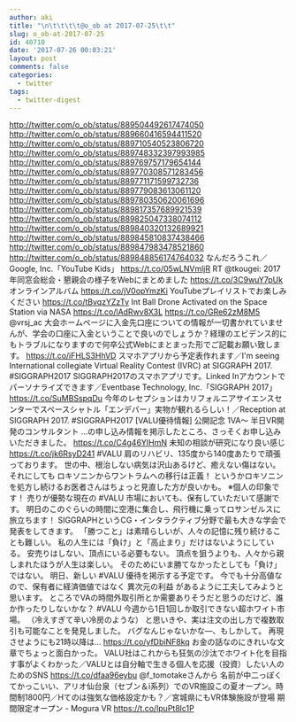 ```yaml
---
author: aki
title: "\n\t\t\t\t@o_ob at 2017-07-25\t\t"
slug: o_ob-at-2017-07-25
id: 40710
date: '2017-07-26 00:03:21'
layout: post
comments: false
categories:
  - twitter
tags:
  - twitter-digest
---
```


http://twitter.com/o_ob/status/889504492617474050 http://twitter.com/o_ob/status/889660416594411520 http://twitter.com/o_ob/status/889710540523806720 http://twitter.com/o_ob/status/889748332397993985 http://twitter.com/o_ob/status/889769757179654144 http://twitter.com/o_ob/status/889770308571283456 http://twitter.com/o_ob/status/889771171599732736 http://twitter.com/o_ob/status/889779083613061120 http://twitter.com/o_ob/status/889780350620061696 http://twitter.com/o_ob/status/889817357689921539 http://twitter.com/o_ob/status/889825047338074112 http://twitter.com/o_ob/status/889840320132689921 http://twitter.com/o_ob/status/889845810837438466 http://twitter.com/o_ob/status/889847983478521860 http://twitter.com/o_ob/status/889848856174764032 なんだろうこれ／Google, Inc.「YouTube Kids」 https://t.co/05wLNVmljR RT @tkougei: 2017年同窓会総会・懇親会の様子をWebにまとめました https://t.co/3C9wuY7pUk オンラインアルバム https://t.co/jV0opYmzKi YouTubeプレイリストでお楽しみください https://t.co/tBvqzYZzTv Int Ball Drone Activated on the Space Station via NASA https://t.co/lAdRwv8X3L https://t.co/GRe62zM8M5 @vrsj_ac 大会ホームページに入金先口座についての情報が一切書かれていませんが、学会の口座に入金ということで良いのでしょうか？経理のエビデンス的にもトラブルになりますので何卒公式Webにまとまった形でご記載お願い致します。 https://t.co/iFHLS3HhVD スマホアプリから予定表作れます／I'm seeing International collegiate Virtual Reality Contest (IVRC) at SIGGRAPH 2017\. #SIGGRAPH2017 SIGGRAPH2017のスマホアプリです。Linked Inアカウントでパーソナライズできます／Eventbase Technology, Inc.「SIGGRAPH 2017」 https://t.co/SuMBSspqDu 今年のレセプションはカリフォルニアサイエンスセンターでスペースシャトル「エンデバー」実物が観れるらしい！／Reception at SIGGRAPH 2017\. #SIGGRAPH2017 [VALU優待情報] 公開記念 1VA～ 半日VR開発のコンサルタント …の申し込み情報を掲示したところ、さっそくお申し込みいただきました。 https://t.co/C4g46YIHmN 未知の相談が研究になり良い感じ https://t.co/jk6RsyD241 #VALU 肩のリハビリ、135度から140度あたりで頑張っております。 世の中、根治しない病気は沢山あるけど、癒えない傷はない。 それにしても ロキソニンからワントラムへの移行は正義！ というかロキソニンを処方し続けるお医者さんはちょっと見直した方が良いかも。 ※個人の印象です！ 売りが優勢な現在の #VALU 市場においても、保有していただいて感謝です。 明日のこのぐらいの時間に空港に集合し、飛行機に乗ってロサンゼルスに旅立ちます！ SIGGRAPHというCG・インタラクティブ分野で最も大きな学会で発表をしてきます。 「勝つこと」は素晴らしいが、人々の記憶に残り続けることも難しい。 私の人生には「負け」と「高止まり」だけはないようにしている。 安売りはしない、頂点にいる必要もない。 頂点を狙うよりも、人々から親しまれたほうが人生は楽しい。 そのためにいま勝てなかったとしても「負け」ではない。 明日、新しい #VALU 優待を掲示する予定です。 今でも十分高値なので、保有者に経済価値ではなく 異次元の利益 があるように工夫してみようと思います。 ところでVAの時間外取引所とか需要ありそうだと思うのだけど、誰か作ったりしないかな？ #VALU 今週から1日1回しか取引できない超ホワイト市場。 （冷えすぎて辛い冷房のような） と思いきや、実は注文の出し方で複数取引も可能なことを発見しました。 バグなんじゃないかな―、もしかして。 再現させようにも21時以降は… https://t.co/yfDbiNF8kq お金の話なのにきれいな文章でちょっと面白かった。 VALU社はこれからも狂気の沙汰でホワイト化を目指す事がよくわかった／VALUとは自分軸で生きる個人を応援（投資）したい人のためのSNS https://t.co/dfaa96eybu @f_tomotakeさんから 名前が中二っぽくてかっこいい、アリオ仙台泉（セブン＆i系列）でのVR施設この夏オープン。時間制1800円／Hてのは強気な価格設定かも？／宮城県にもVR体験施設が登場 期間限定オープン - Mogura VR https://t.co/lpuPt8lc1P